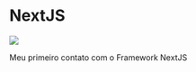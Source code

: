 # NextJS

<img src="https://www.mundojs.com.br/wp-content/uploads/2018/10/maxresdefault-1232x693.jpg" align-items="center" />

<p>Meu primeiro contato com o Framework NextJS</p>